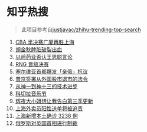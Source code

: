 # 知乎热搜

> 此项目参考自[justjavac/zhihu-trending-top-search](https://github.com/justjavac/zhihu-trending-top-search/blob/main/utils.ts)

<!-- BEGIN -->
  <!-- 最后更新时间:Sun Apr 17 2022 14:11:16 GMT+0000 (Coordinated Universal Time) -->
  1. [CBA 半决赛广厦再胜上海](https://www.zhihu.com/search?q=CBA半决赛广厦上海)
1. [胡金秋脾脏破裂出血](https://www.zhihu.com/search?q=胡金秋)
1. [以岭药业否认王思聪言论](https://www.zhihu.com/search?q=以岭药业回应)
1. [RNG 晋级决赛](https://www.zhihu.com/search?q=rng)
1. [塞尔维亚首都爆发「亲俄」抗议](https://www.zhihu.com/search?q=塞尔维亚亲俄抗议)
1. [普京签署从外国股市退市的法令](https://www.zhihu.com/search?q=俄公司从外国股市退市)
1. [从神一到神十三的技术进步](https://www.zhihu.com/search?q=从神一到神十三)
1. [科切拉音乐节](https://www.zhihu.com/search?q=科切拉音乐节)
1. [辉夜大小姐想让我告白第三季更新](https://www.zhihu.com/search?q=辉夜大小姐想让我告白第三季第二集)
1. [上海外卖员阳性送单将被追责](https://www.zhihu.com/search?q=外卖员阳性送单将被追责)
1. [上海新增本土确诊 3238 例](https://www.zhihu.com/search?q=上海新增)
1. [俄罗斯对英国首相进行制裁](https://www.zhihu.com/search?q=俄罗斯对英国首相制裁)
  <!-- END -->
